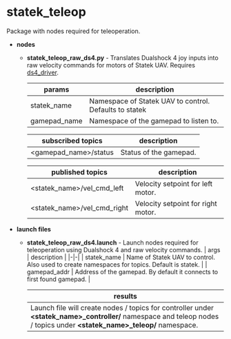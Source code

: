# statek_teleop
Package with nodes required for teleoperation.
* **nodes**
  * **statek_teleop_raw_ds4.py** - Translates Dualshock 4 joy inputs into raw velocity commands for motors of Statek UAV. Requires [ds4_driver](http://wiki.ros.org/ds4_driver).
  
    | params | description |
    |-|-|
    | statek_name | Namespace of Statek UAV to control. Defaults to statek |
    | gamepad_name | Namespace of the gamepad to listen to. |

    | subscribed topics | description |
    |-|-|
    | <gamepad_name>/status | Status of the gamepad. |

    | published topics | description |
    |-|-|
    | <statek_name>/vel_cmd_left | Velocity setpoint for left motor. |
    | <statek_name>/vel_cmd_right | Velocity setpoint for right motor. |

* **launch files**
  * **statek_teleop_raw_ds4.launch** - Launch nodes required for teleoperation using Dualshock 4 and raw velocity commands. 
    | args | description |
    |-|-|
    | statek_name | Name of Statek UAV to control. Also used to create namespaces for topics. Default is statek. |
    | gamepad_addr | Address of the gamepad. By default it connects to first found gamepad. |

    | results |
    |-|
    | Launch file will create nodes / topics for controller under **<statek_name>_controller/** namespace and teleop nodes / topics under **<statek_name>_teleop/** namespace. |
